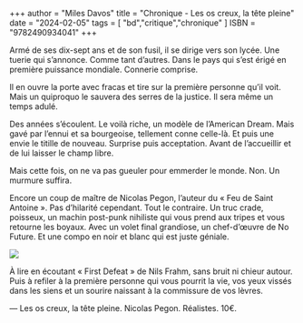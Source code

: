 +++
author = "Miles Davos"
title = "Chronique - Les os creux, la tête pleine"
date = "2024-02-05"
tags = [
    "bd","critique","chronique"
]
ISBN = "9782490934041"
+++

Armé de ses dix-sept ans et de son fusil, il se dirige vers son lycée. Une tuerie qui s’annonce. Comme tant d’autres. Dans le pays qui s’est érigé en première puissance mondiale. Connerie comprise.

Il en ouvre la porte avec fracas et tire sur la première personne qu’il voit. Mais un quiproquo le sauvera des serres de la justice. Il sera même un temps adulé.

Des années s’écoulent. Le voilà riche, un modèle de l’American Dream. Mais gavé par l’ennui et sa bourgeoise, tellement conne celle-là. Et puis une envie le titille de nouveau. Surprise puis acceptation. Avant de l’accueillir et de lui laisser le champ libre.

Mais cette fois, on ne va pas gueuler pour emmerder le monde. Non. Un murmure suffira.

Encore un coup de maître de Nicolas Pegon, l’auteur du « Feu de Saint Antoine ». Pas d’hilarité cependant. Tout le contraire. Un truc crade, poisseux, un machin post-punk nihiliste qui vous prend aux tripes et vous retourne les boyaux. Avec un volet final grandiose, un chef-d’œuvre de No Future. Et une compo en noir et blanc qui est juste géniale.

![](/images/les-os-creux-la-tete-pleine.jpeg)

À lire en écoutant « First Defeat » de Nils Frahm, sans bruit ni chieur autour. Puis à refiler à la première personne qui vous pourrit la vie, vos yeux vissés dans les siens et un sourire naissant à la commissure de vos lèvres.

—
Les os creux, la tête pleine. Nicolas Pegon. Réalistes. 10€.

